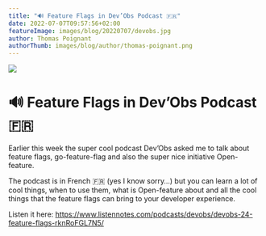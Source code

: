 ```yaml
---
title: "🔊 Feature Flags in Dev’Obs Podcast 🇫🇷"
date: 2022-07-07T09:57:56+02:00
featureImage: images/blog/20220707/devobs.jpg
author: Thomas Poignant
authorThumb: images/blog/author/thomas-poignant.png
---
```

![](/images/blog/20210707/devobs.jpg)

# 🔊 Feature Flags in Dev’Obs Podcast 🇫🇷

Earlier this week the super cool podcast Dev’Obs asked me to talk about feature flags, go-feature-flag and also the super nice initiative Open-feature.

The podcast is in French 🇫🇷 (yes I know sorry…) but you can learn a lot of cool things, when to use them, what is Open-feature about and all the cool things that the feature flags can bring to your developer experience.

Listen it here: https://www.listennotes.com/podcasts/devobs/devobs-24-feature-flags-rknRoFGL7N5/